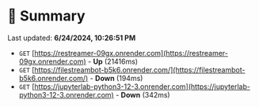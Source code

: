 # 📖 Summary
Last updated: **6/24/2024, 10:26:51 PM**

- `GET` [https://restreamer-09gx.onrender.com](https://restreamer-09gx.onrender.com) - **Up** (21416ms)
- `GET` [https://filestreambot-b5k6.onrender.com/](https://filestreambot-b5k6.onrender.com/) - **Down** (194ms)
- `GET` [https://jupyterlab-python3-12-3.onrender.com](https://jupyterlab-python3-12-3.onrender.com) - **Down** (342ms)
